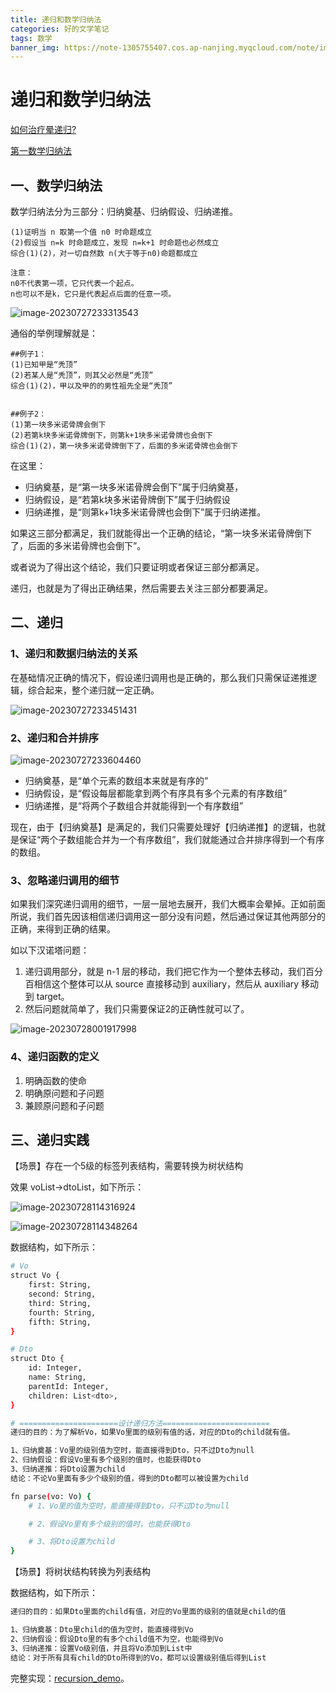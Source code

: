 ```yaml
---
title: 递归和数学归纳法
categories: 好的文学笔记
tags: 数学
banner_img: https://note-1305755407.cos.ap-nanjing.myqcloud.com/note/image-20230727233451431.png
---
```




# 递归和数学归纳法

[如何治疗晕递归?](https://www.bilibili.com/video/BV1C14y1V77j/?spm_id_from=333.33.header_right.history_list.click&vd_source=0e644564c992b81c9b3ca57495141777)

[第一数学归纳法](https://www.bilibili.com/video/BV1CS4y197QD/?spm_id_from=333.788.top_right_bar_window_history.content.click&vd_source=0e644564c992b81c9b3ca57495141777)



## 一、数学归纳法

数学归纳法分为三部分：归纳奠基、归纳假设、归纳递推。

~~~
(1)证明当 n 取第一个值 n0 时命题成立
(2)假设当 n=k 时命题成立，发现 n=k+1 时命题也必然成立
综合(1)(2)，对一切自然数 n(大于等于n0)命题都成立

注意：
n0不代表第一项，它只代表一个起点。
n也可以不是k，它只是代表起点后面的任意一项。
~~~



![image-20230727233313543](https://note-1305755407.cos.ap-nanjing.myqcloud.com/note/image-20230727233313543.png)



通俗的举例理解就是：

~~~
##例子1：
(1)已知甲是“秃顶”
(2)若某人是“秃顶”，则其父必然是“秃顶”
综合(1)(2)，甲以及甲的的男性祖先全是“秃顶”


##例子2：
(1)第一块多米诺骨牌会倒下
(2)若第k块多米诺骨牌倒下，则第k+1块多米诺骨牌也会倒下
综合(1)(2)，第一块多米诺骨牌倒下了，后面的多米诺骨牌也会倒下
~~~

在这里：

* 归纳奠基，是“第一块多米诺骨牌会倒下”属于归纳奠基，
* 归纳假设，是“若第k块多米诺骨牌倒下”属于归纳假设
* 归纳递推，是“则第k+1块多米诺骨牌也会倒下”属于归纳递推。

如果这三部分都满足，我们就能得出一个正确的结论，“第一块多米诺骨牌倒下了，后面的多米诺骨牌也会倒下”。

或者说为了得出这个结论，我们只要证明或者保证三部分都满足。



递归，也就是为了得出正确结果，然后需要去关注三部分都要满足。



## 二、递归

### 1、递归和数据归纳法的关系

在基础情况正确的情况下，假设递归调用也是正确的，那么我们只需保证递推逻辑，综合起来，整个递归就一定正确。

![image-20230727233451431](https://note-1305755407.cos.ap-nanjing.myqcloud.com/note/image-20230727233451431.png)



### 2、递归和合并排序

![image-20230727233604460](https://note-1305755407.cos.ap-nanjing.myqcloud.com/note/image-20230727233604460.png)

* 归纳奠基，是“单个元素的数组本来就是有序的”
* 归纳假设，是“假设每层都能拿到两个有序具有多个元素的有序数组”
* 归纳递推，是“将两个子数组合并就能得到一个有序数组”



现在，由于【归纳奠基】是满足的，我们只需要处理好【归纳递推】的逻辑，也就是保证“两个子数组能合并为一个有序数组”，我们就能通过合并排序得到一个有序的数组。



### 3、忽略递归调用的细节

如果我们深究递归调用的细节，一层一层地去展开，我们大概率会晕掉。正如前面所说，我们首先因该相信递归调用这一部分没有问题，然后通过保证其他两部分的正确，来得到正确的结果。



如以下汉诺塔问题：

1. 递归调用部分，就是 n-1 层的移动，我们把它作为一个整体去移动，我们百分百相信这个整体可以从 source 直接移动到 auxiliary，然后从 auxiliary 移动到 target。
2. 然后问题就简单了，我们只需要保证2的正确性就可以了。



![image-20230728001917998](https://note-1305755407.cos.ap-nanjing.myqcloud.com/note/image-20230728001917998.png)



### 4、递归函数的定义

1. 明确函数的使命
2. 明确原问题和子问题
3. 兼顾原问题和子问题













## 三、递归实践

【场景】存在一个5级的标签列表结构，需要转换为树状结构

效果 voList->dtoList，如下所示：

![image-20230728114316924](https://note-1305755407.cos.ap-nanjing.myqcloud.com/note/image-20230728114316924.png)



![image-20230728114348264](https://note-1305755407.cos.ap-nanjing.myqcloud.com/note/image-20230728114348264.png)



数据结构，如下所示：

~~~bash
# Vo
struct Vo {
    first: String,
    second: String,
    third: String,
    fourth: String,
    fifth: String,
}

# Dto
struct Dto {
    id: Integer,
    name: String,
    parentId: Integer,
    children: List<dto>,
}

# ======================设计递归方法========================
递归的目的：为了解析Vo，如果Vo里面的级别有值的话，对应的Dto的child就有值。

1、归纳奠基：Vo里的级别值为空时，能直接得到Dto，只不过Dto为null
2、归纳假设：假设Vo里有多个级别的值时，也能获得Dto
3、归纳递推：将Dto设置为child
结论：不论Vo里面有多少个级别的值，得到的Dto都可以被设置为child

fn parse(vo: Vo) {
    # 1、Vo里的值为空时，能直接得到Dto，只不过Dto为null

    # 2、假设Vo里有多个级别的值时，也能获得Dto

    # 3、将Dto设置为child
}
~~~





【场景】将树状结构转换为列表结构

数据结构，如下所示：

~~~bash
递归的目的：如果Dto里面的child有值，对应的Vo里面的级别的值就是child的值

1、归纳奠基：Dto里child的值为空时，能直接得到Vo
2、归纳假设：假设Dto里的有多个child值不为空，也能得到Vo
3、归纳递推：设置Vo级别值，并且将Vo添加到List中
结论：对于所有具有child的Dto所得到的Vo，都可以设置级别值后得到List

~~~

完整实现：[recursion_demo](https://github.com/Cocola6s6/java_demo)。